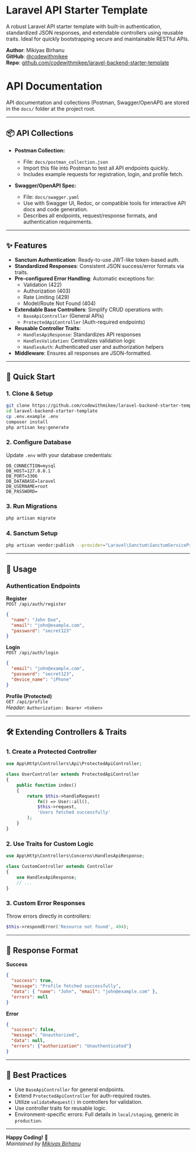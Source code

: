 # Laravel API Starter Template

A robust Laravel API starter template with built-in authentication, standardized JSON responses, and extendable controllers using reusable traits. Ideal for quickly bootstrapping secure and maintainable RESTful APIs.

**Author**: Mikiyas Birhanu  
**GitHub**: [@codewithmikee](https://github.com/codewithmikee)  
**Repo**: [github.com/codewithmikee/laravel-backend-starter-template](https://github.com/codewithmikee/laravel-backend-starter-template)

# API Documentation

API documentation and collections (Postman, Swagger/OpenAPI) are stored in the `docs/` folder at the project root.

---

## 📦 API Collections

- **Postman Collection:**
  - File: `docs/postman_collection.json`
  - Import this file into Postman to test all API endpoints quickly.
  - Includes example requests for registration, login, and profile fetch.

- **Swagger/OpenAPI Spec:**
  - File: `docs/swagger.yaml`
  - Use with Swagger UI, Redoc, or compatible tools for interactive API docs and code generation.
  - Describes all endpoints, request/response formats, and authentication requirements.

---

## ✨ Features
- **Sanctum Authentication**: Ready-to-use JWT-like token-based auth.
- **Standardized Responses**: Consistent JSON success/error formats via traits.
- **Pre-configured Error Handling**: Automatic exceptions for:
  - Validation (422)
  - Authorization (403)
  - Rate Limiting (429)
  - Model/Route Not Found (404)
- **Extendable Base Controllers**: Simplify CRUD operations with:
  - `BaseApiController` (General APIs)
  - `ProtectedApiController` (Auth-required endpoints)
- **Reusable Controller Traits**: 
  - `HandlesApiResponse`: Standardizes API responses
  - `HandlesValidation`: Centralizes validation logic
  - `HandlesAuth`: Authenticated user and authorization helpers
- **Middleware**: Ensures all responses are JSON-formatted.

---

## 🚀 Quick Start

### 1. Clone & Setup
```bash
git clone https://github.com/codewithmikee/laravel-backend-starter-template.git
cd laravel-backend-starter-template
cp .env.example .env
composer install
php artisan key:generate
```

### 2. Configure Database
Update `.env` with your database credentials:
```env
DB_CONNECTION=mysql
DB_HOST=127.0.0.1
DB_PORT=3306
DB_DATABASE=laravel
DB_USERNAME=root
DB_PASSWORD=
```

### 3. Run Migrations
```bash
php artisan migrate
```

### 4. Sanctum Setup
```bash
php artisan vendor:publish --provider="Laravel\Sanctum\SanctumServiceProvider"
```

---

## 🔧 Usage

### Authentication Endpoints
**Register**  
`POST /api/auth/register`
```json
{
  "name": "John Doe",
  "email": "john@example.com",
  "password": "secret123"
}
```

**Login**  
`POST /api/auth/login`
```json
{
  "email": "john@example.com",
  "password": "secret123",
  "device_name": "iPhone"
}
```

**Profile (Protected)**  
`GET /api/profile`  
*Header:* `Authorization: Bearer <token>`

---

## 🛠 Extending Controllers & Traits
### 1. Create a Protected Controller
```php
use App\Http\Controllers\Api\ProtectedApiController;

class UserController extends ProtectedApiController
{
    public function index()
    {
        return $this->handleRequest(
            fn() => User::all(),
            $this->request,
            'Users fetched successfully'
        );
    }
}
```

### 2. Use Traits for Custom Logic
```php
use App\Http\Controllers\Concerns\HandlesApiResponse;

class CustomController extends Controller
{
    use HandlesApiResponse;
    // ...
}
```

### 3. Custom Error Responses
Throw errors directly in controllers:
```php
$this->respondError('Resource not found', 404);
```

---

## 📜 Response Format
**Success**  
```json
{
  "success": true,
  "message": "Profile fetched successfully",
  "data": { "name": "John", "email": "john@example.com" },
  "errors": null
}
```

**Error**  
```json
{
  "success": false,
  "message": "Unauthorized",
  "data": null,
  "errors": {"authorization": "Unauthenticated"}
}
```

---

## 📌 Best Practices
- Use `BaseApiController` for general endpoints.
- Extend `ProtectedApiController` for auth-required routes.
- Utilize `validateRequest()` in controllers for validation.
- Use controller traits for reusable logic.
- Environment-specific errors: Full details in `local/staging`, generic in `production`.

---

**Happy Coding!** 🚀  
*Maintained by [Mikiyas Birhanu](https://github.com/codewithmikee)*
```
